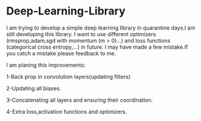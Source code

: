 # Deep-Learning-Library

I am trying to develop a simple deep learning library in quarantine days.I am still developing this library.
I want to use different optimizers (rmsprop,adam,sgd with momentum (m > 0)...) and 
loss functions (categorical cross entropy,...) in future.
I may have made a few mistake.If you catch a mistake please feedback to me.

I am planing this improvements:

1-Back prop in convolution layers(updating filters)

2-Updating all biases.

3-Concatenating all layers and ensuring their coordination.

4-Extra loss,activation functions and optimizers.
